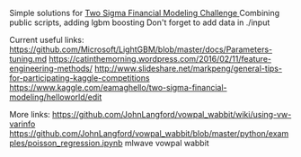 Simple solutions for <a href="https://www.kaggle.com/c/two-sigma-financial-modeling">Two Sigma Financial Modeling Challenge </a>
Combining public scripts, adding lgbm boosting
Don't forget to add data in ./input

Current useful links:
https://github.com/Microsoft/LightGBM/blob/master/docs/Parameters-tuning.md
https://catinthemorning.wordpress.com/2016/02/11/feature-engineering-methods/
http://www.slideshare.net/markpeng/general-tips-for-participating-kaggle-competitions
https://www.kaggle.com/eamaghello/two-sigma-financial-modeling/helloworld/edit

More links:
https://github.com/JohnLangford/vowpal_wabbit/wiki/using-vw-varinfo
https://github.com/JohnLangford/vowpal_wabbit/blob/master/python/examples/poisson_regression.ipynb
mlwave vowpal wabbit
